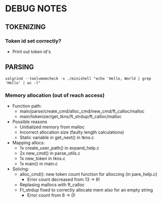 # DEBUG NOTES

## TOKENIZING
### Token id set correctly?
* Print out token id's

## PARSING
`valgrind --tool=memcheck -s ./minishell "echo 'Hello, World | grep 'Hello' | wc -l"`

### Memory allocation (out of reach access)
* Function path:
  * main/parse/create_cmd/alloc_cmd/new_cmd/ft_calloc/malloc
  * main/tokenizer/get_tkns/ft_strdup/ft_calloc/malloc
* Possible reasons
  * Unitialized memory from malloc
  * Incorrect allocation size (faulty length calculations)
  * Static variable in get_next() in tkns.c
* Mapping allocs:
  * 1x create_user_path() in expand_help.c
  * 2x new_cmd() in parse_utils.c
  * 1x new_token in tkns.c
  * 1x main() in main.c
* Solving:
  * alloc_cmd(): new token count function for alloccing (in pare_help.c)
    * Error count decreased from 13 -> 6!
  * Replasing mallocs with ft_calloc
  * Ft_strdup fixed to correctly allocate mem also for an empty string
    * Error count from 6 -> 0!